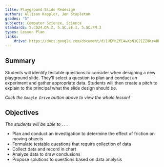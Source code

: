 ```yaml
---
title: Playground Slide Redesign
authors: Allison Kappler, Jon Stapleton
grades: "5"
subjects: Computer Science, Science
standards: 5.CS24.DA.2, 5.SC.SE.1, 5.SC.FM.3
types: Lesson Plan
links:
    drive: https://docs.google.com/document/d/1UEPKZfE4wXoN1G2IZZ0Kr48kECJfRXfPi_zMYg0Hc3o
---
```


## Summary

Students will identify testable questions to consider when designing a new playground slide. They’ll select a question to plan and conduct an experiment and gather appropriate data. Students will then create a pitch to explain to the principal what the slide design should be.

*Click the `Google Drive` button above to view the whole lesson!*

## Objectives

*The students will be able to . . .*

* Plan and conduct an investigation to determine the effect of friction on moving objects
* Formulate testable questions that require collection of data
* Collect data and record in chart
* Analyze data to draw conclusions
* Propose solutions to questions based on data analysis
